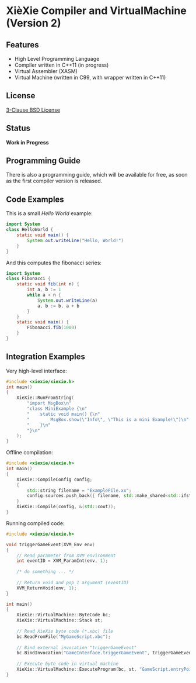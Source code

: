 XièXie Compiler and VirtualMachine (Version 2)
==============================================

Features
--------

- High Level Programming Language
- Compiler written in C++11 (in progress)
- Virtual Assembler (XASM)
- Virtual Machine (written in C99, with wrapper written in C++11)

License
-------

[3-Clause BSD License](https://github.com/LukasBanana/XieXie-2/blob/master/LICENSE.txt)

Status
------

**Work in Progress**

Programming Guide
-----------------

There is also a programming guide, which will be available for free,
as soon as the first compiler version is released.

Code Examples
-------------

This is a small *Hello World* example:
```java
import System
class HelloWorld {
	static void main() {
		System.out.writeLine("Hello, World!")
	}
}
```

And this computes the fibonacci series:
```java
import System
class Fibonacci {
	static void fib(int n) {
		int a, b := 1
		while a < n {
			System.out.writeLine(a)
			a, b := b, a + b
		}
	}
	static void main() {
		Fibonacci.fib(1000)
	}
}
```

Integration Examples
--------------------
Very high-level interface:
```cpp
#include <xiexie/xiexie.h>
int main()
{
	XieXie::RunFromString(
		"import MsgBox\n"
		"class MiniExample {\n"
		"    static void main() {\n"
		"        MsgBox.show(\"Info\", \"This is a mini Example!\")\n"
		"    }\n"
		"}\n"
	);
}
```

Offline compilation:
```cpp
#include <xiexie/xiexie.h>
int main()
{
	XieXie::CompileConfig config;
	{
		std::string filename = "ExampleFile.xx";
		config.sources.push_back({ filename, std::make_shared<std::ifstream>(filename) });
	}
	XieXie::Compile(config, &(std::cout));
}
```

Running compiled code:
```cpp
#include <xiexie/xiexie.h>

void triggerGameEvent(XVM_Env env)
{
	// Read parameter from XVM environment
	int eventID = XVM_ParamInt(env, 1);
	
	/* do something ... */
	
	// Return void and pop 1 argument (eventID)
	XVM_ReturnVoid(env, 1);
}

int main()
{
	XieXie::VirtualMachine::ByteCode bc;
	XieXie::VirtualMachine::Stack st;
	
	// Read XieXie byte code (*.xbc) file
	bc.ReadFromFile("MyGameScript.xbc");
	
	// Bind external invocation "triggerGameEvent"
	bc.BindInvocation("GameInterface.triggerGameEvent", triggerGameEvent);
	
	// Execute byte code in virtual machine
	XieXie::VirtualMachine::ExecuteProgram(bc, st, "GameScript.entryPoint");
}
```


